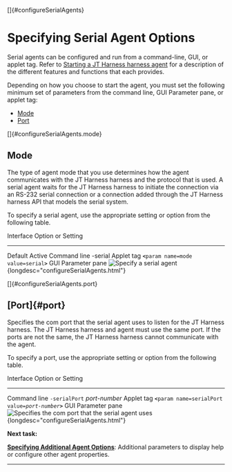 
[]{#configureSerialAgents}

# Specifying Serial Agent Options

Serial agents can be configured and run from a command-line, GUI, or applet tag. Refer to [Starting
a JT Harness harness agent](startAgent.html) for a description of the different features and
functions that each provides.

Depending on how you choose to start the agent, you must set the following minimum set of parameters
from the command line, GUI Parameter pane, or applet tag:

-   [Mode](#configureSerialAgents.mode)
-   [Port](#configureSerialAgents.port)

[]{#configureSerialAgents.mode}

## Mode

The type of agent mode that you use determines how the agent communicates with the JT Harness
harness and the protocol that is used. A serial agent waits for the JT Harness harness to initiate
the connection via an RS-232 serial connection or a connection added through the JT Harness harness
API that models the serial system.

To specify a serial agent, use the appropriate setting or option from the following table.

  Interface            Option or Setting
  -------------------- -----------------------------------------------------------------------------------------------
  Default              Active
  Command line         -serial
  Applet tag           **`<`**`param name=mode value=serial`**`>`**
  GUI Parameter pane   ![Specify a serial agent](../../images/serialMode.gif){longdesc="configureSerialAgents.html"}

[]{#configureSerialAgents.port}

## [Port]{#port}

Specifies the com port that the serial agent uses to listen for the JT Harness harness. The JT
Harness harness and agent must use the same port. If the ports are not the same, the JT Harness
harness cannot communicate with the agent.

To specify a port, use the appropriate setting or option from the following table.

  Interface            Option or Setting
  -------------------- --------------------------------------------------------------------------------------------------------------------------
  Command line         `-serialPort` *port-number*
  Applet tag           **`<`**`param name=serialPort value=`*`port-number`***`>`**
  GUI Parameter pane   ![Specifies the com port that the serial agent uses](../../images/serialPort.gif){longdesc="configureSerialAgents.html"}

**Next task:**

[**Specifying Additional Agent Options**](additionalOptions.html): Additional parameters to display
help or configure other agent properties.

----------------------------------------------------------------------------------------------------



